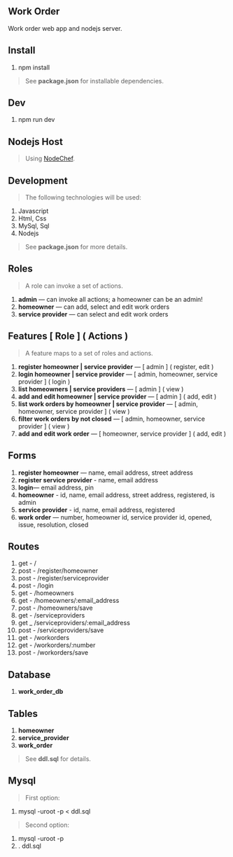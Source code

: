 Work Order
----------
Work order web app and nodejs server.

Install
-------
1. npm install
>See **package.json** for installable dependencies.

Dev
---
1. npm run dev

Nodejs Host
-----------
>Using [NodeChef](https://www.nodechef.com/nodejs-hosting).

Development
-----------
>The following technologies will be used:
1. Javascript
2. Html, Css
3. MySql, Sql
4. Nodejs
>See **package.json** for more details.

Roles
-----
>A role can invoke a set of actions.
1. **admin** — can invoke all actions; a homeowner can be an admin!
2. **homeowner** — can add, select and edit work orders
3. **service provider** — can select and edit work orders

Features [ Role ] ( Actions )
-----------------------------
>A feature maps to a set of roles and actions.
1. **register homeowner | service provider** — [ admin ] ( register, edit )
2. **login homeowner | service provider** — [ admin, homeowner, service provider ] ( login )
3. **list homeowners | service providers** — [ admin ] ( view )
4. **add and edit homeowner | service provider** — [ admin ] ( add, edit )
5. **list work orders by homeowner | service provider** — [ admin, homeowner, service provider ] ( view )
6. **filter work orders by not closed** — [ admin, homeowner, service provider ] ( view )
7. **add and edit work order** — [ homeowner, service provider ] ( add, edit )

Forms
-----
1. **register homeowner** — name, email address, street address
2. **register service provider** - name, email address
3. **login**— email address, pin
4. **homeowner** - id, name, email address, street address, registered, is admin
5. **service provider** - id, name, email address, registered
6. **work order** — number, homeowner id, service provider id, opened, issue, resolution, closed

Routes
------
1. get  - /
2. post - /register/homeowner
3. post - /register/serviceprovider
4. post - /login
5. get  - /homeowners
6. get  - /homeowners/:email_address
7. post - /homeowners/save
5. get  - /serviceproviders
6. get _ /serviceproviders/:email_address
7. post - /serviceproviders/save
8. get  - /workorders
9. get  - /workorders/:number
10. post - /workorders/save

Database
--------
1. **work_order_db**

Tables
------
1. **homeowner**
2. **service_provider**
3. **work_order**
>See **ddl.sql** for details.

Mysql
-----
>First option:
1. mysql -uroot -p < ddl.sql
>Second option:
1. mysql -uroot -p
2. \. ddl.sql